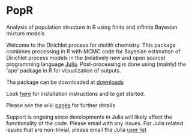 PopR
====

Analysis of population structure in R using finite and infinite Bayesian mixture models

Welcome to the Dirichlet process for otolith chemistry. This package combines processing in R with MCMC code for Bayesian estimation of Dirichlet process models in the (relatively new and open source) programming language [Julia](http://julialang.org/). Post-processing is done using (mainly) the 'ape' package in R for visualization of outputs.

Tha package can be downloaded at [downloads](https://sourceforge.net/projects/popr/files/)

Look [here](https://github.com/Philipp-Neubauer/PopR/wiki/Getting-started) for installation instructions and to get started.

Please see the wiki [pages](https://github.com/Philipp-Neubauer/PopR/wiki/_pages) for further details

Support is ongoing since developments in Julia will likely affect the functionality of the code. Please email with any issues. For Julia related issues that are non-trivial, please email the Julia [user list](https://groups.google.com/forum/?fromgroups=#!forum/julia-users)
